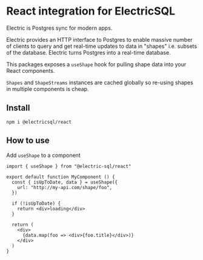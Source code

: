 # React integration for ElectricSQL

Electric is Postgres sync for modern apps.

Electric provides an HTTP interface to Postgres to enable massive number of clients to query and get real-time updates to data in "shapes" i.e. subsets of the database. Electric turns Postgres into a real-time database.

This packages exposes a `useShape` hook for pulling shape data into your React components.

`Shapes` and `ShapeStreams` instances are cached globally so re-using shapes in multiple components is cheap.

## Install

`npm i @electricsql/react`

## How to use

Add `useShape` to a component

```tsx
import { useShape } from "@electric-sql/react"

export default function MyComponent () {
  const { isUpToDate, data } = useShape({
    url: "http://my-api.com/shape/foo",
  })

  if (!isUpToDate) {
    return <div>loading</div>
  }

  return (
    <div>
      {data.map(foo => <div>{foo.title}</div>)}
    </div>
  )
}
```
